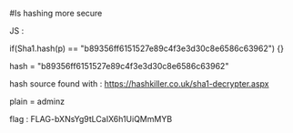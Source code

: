 #Is hashing more secure


JS :

if(Sha1.hash(p) == "b89356ff6151527e89c4f3e3d30c8e6586c63962") {}

hash = "b89356ff6151527e89c4f3e3d30c8e6586c63962"

hash source found with : https://hashkiller.co.uk/sha1-decrypter.aspx

plain = adminz

flag : FLAG-bXNsYg9tLCaIX6h1UiQMmMYB
